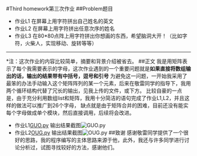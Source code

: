 #Third homework第三次作业
##Problem题目
- 作业L1 在屏幕上用字符拼出自己姓名的英文
- 作业L2 在屏幕上用字符拼出任意次序的姓名
- 作业L3 在80*80点阵上用字符拼出你想画的东西，希望脑洞大开！（比如字符，火柴人，实现移动、旋转等等）

------
*注：这次作业的内容比较简单，摘要和背景介绍被省去。
##正文
   我是用矩阵表示了每个我需要表示的字母，这次作业遇到的一个重要问题就是**如果直接将数组输出的话，输出的结果带有中括号，逗号和引号**
为避免这一问题，一开始我采用了最笨的办法手动输入这个矩阵阵列的某一个元素，后来在敬雷同学的指导下，我用两个循环结构代替了冗长的输出，见我上传的文件，或下方。
比较自豪的一点是，由于充分利用数组list和矩阵，我用十分简洁的语句完成了作业L1,L2，并且这样的做法可以推广到26个字母，
缺点就是由于矩阵合并的困难，目前还没有能实每个字母做成单个模块，然后直接调用，后续将会改进。
- 作业L1[GUO.py](https://github.com/guoxiaowhu/computationalphysics_N2013301020099/blob/master/GUO.py)
输出结果截图![GUO.py](https://raw.githubusercontent.com/guoxiaowhu/computationalphysics_N2013301020099/master/GUO.png)
- 作业L2[OUG.py](https://github.com/guoxiaowhu/computationalphysics_N2013301020099/blob/master/OUG.py)
输出结果截图![OUG.py](https://raw.githubusercontent.com/guoxiaowhu/computationalphysics_N2013301020099/master/OUG.png)
##致谢
感谢敬雷同学提供了一个很好的思路，我的程序编写的主体思路来源于他，此外，我还与许多同学进行讨论分析过，试图寻找较好的方法，感谢他们。
